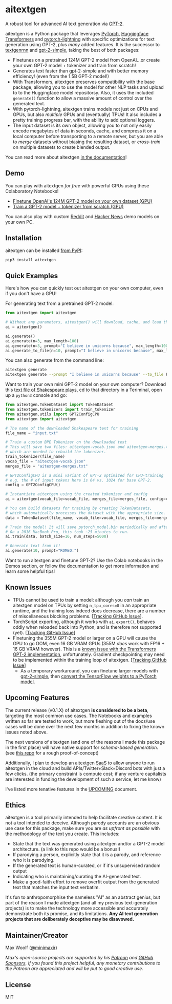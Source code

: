 # aitextgen

A robust tool for advanced AI text generation via [GPT-2](https://openai.com/blog/better-language-models/).

aitextgen is a Python package that leverages [PyTorch](https://pytorch.org), [Huggingface Transformers](https://github.com/huggingface/transformers) and [pytorch-lightning](https://github.com/PyTorchLightning/pytorch-lightning) with specific optimizations for text generation using GPT-2, plus _many_ added features. It is the successor to [textgenrnn](https://github.com/minimaxir/textgenrnn) and [gpt-2-simple](https://github.com/minimaxir/gpt-2-simple), taking the best of both packages:

- Finetunes on a pretrained 124M GPT-2 model from OpenAI...or create your own GPT-2 model + tokenizer and train from scratch!
- Generates text faster than gpt-2-simple and with better memory efficiency! (even from the 1.5B GPT-2 model!)
- With Transformers, aitextgen preserves compatibility with the base package, allowing you to use the model for other NLP tasks and upload to to the Huggingface model repositorsy. Also, it uses the included `generate()` function to allow a massive amount of control over the generated text.
- With pytorch-lightning, aitextgen trains models not just on CPUs and GPUs, but also _multiple_ GPUs and (eventually) TPUs! It also includes a pretty training progress bar, with the ability to add optional loggers.
- The input dataset is its own object, allowing you to not only easily encode megabytes of data in seconds, cache, and compress it on a local computer before transporting to a remote server, but you are able to _merge_ datasets without biasing the resulting dataset, or _cross-train_ on multiple datasets to create blended output.

You can read more about aitextgen [in the documentation](https://docs.aitextgen.io/)!

## Demo

You can play with aitextgen _for free_ with powerful GPUs using these Colaboratory Notebooks!

- [Finetune OpenAI's 124M GPT-2 model on your own dataset (GPU)](https://colab.research.google.com/drive/15qBZx5y9rdaQSyWpsreMDnTiZ5IlN0zD?usp=sharing)
- [Train a GPT-2 model + tokenizer from scratch (GPU)](https://colab.research.google.com/drive/144MdX5aLqrQ3-YW-po81CQMrD6kpgpYh?usp=sharing)

You can also play with custom [Reddit](notebooks/reddit_demo.ipynb) and [Hacker News](notebooks/hacker_news_demo.ipynb) demo models on your own PC.

## Installation

aitextgen can be installed [from PyPI](https://pypi.org/project/aitextgen/):

```sh
pip3 install aitextgen
```

## Quick Examples

Here's how you can quickly test out aitextgen on your own computer, even if you don't have a GPU!

For generating text from a pretrained GPT-2 model:

```python
from aitextgen import aitextgen

# Without any parameters, aitextgen() will download, cache, and load the 124M GPT-2 "small" model
ai = aitextgen()

ai.generate()
ai.generate(n=3, max_length=100)
ai.generate(n=3, prompt="I believe in unicorns because", max_length=100)
ai.generate_to_file(n=10, prompt="I believe in unicorns because", max_length=100, temperature=1.2)
```

You can also generate from the command line:

```sh
aitextgen generate
aitextgen generate --prompt "I believe in unicorns because" --to_file False
```

Want to train your own mini GPT-2 model on your own computer? Download this [text file of Shakespeare plays](https://raw.githubusercontent.com/karpathy/char-rnn/master/data/tinyshakespeare/input.txt), cd to that directory in a Teriminal, open up a `python3` console and go:

```python
from aitextgen.TokenDataset import TokenDataset
from aitextgen.tokenizers import train_tokenizer
from aitextgen.utils import GPT2ConfigCPU
from aitextgen import aitextgen

# The name of the downloaded Shakespeare text for training
file_name = "input.txt"

# Train a custom BPE Tokenizer on the downloaded text
# This will save two files: aitextgen-vocab.json and aitextgen-merges.txt,
# which are needed to rebuild the tokenizer.
train_tokenizer(file_name)
vocab_file = "aitextgen-vocab.json"
merges_file = "aitextgen-merges.txt"

# GPT2ConfigCPU is a mini variant of GPT-2 optimized for CPU-training
# e.g. the # of input tokens here is 64 vs. 1024 for base GPT-2.
config = GPT2ConfigCPU()

# Instantiate aitextgen using the created tokenizer and config
ai = aitextgen(vocab_file=vocab_file, merges_file=merges_file, config=config)

# You can build datasets for training by creating TokenDatasets,
# which automatically processes the dataset with the appropriate size.
data = TokenDataset(file_name, vocab_file=vocab_file, merges_file=merges_file, block_size=64)

# Train the model! It will save pytorch_model.bin periodically and after completion.
# On a 2016 MacBook Pro, this took ~25 minutes to run.
ai.train(data, batch_size=16, num_steps=5000)

# Generate text from it!
ai.generate(10, prompt="ROMEO:")
```

Want to run aitextgen and finetune GPT-2? Use the Colab notebooks in the Demos section, or follow the documentation to get more information and learn some helpful tips!

## Known Issues

- TPUs cannot be used to train a model: although you _can_ train an aitextgen model on TPUs by setting `n_tpu_cores=8` in an appropriate runtime, and the training loss indeed does decrease, there are a number of miscellaneous blocking problems. [[Tracking GitHub Issue](https://github.com/minimaxir/aitextgen/issues/3)].
- TorchScript exporting, although it works with `ai.export()`, behaves oddly when reloaded back into Python, and is therefore not supported (yet). [[Tracking GitHub Issue](https://github.com/minimaxir/aitextgen/issues/5)]
- Finetuning the 355M GPT-2 model or larger on a GPU will cause the GPU to go OOM, even 16 GB VRAM GPUs (355M _does_ work with FP16 + 16 GB VRAM however). This is a [known issue with the Transformers GPT-2 implementation](https://github.com/huggingface/transformers/pull/2356), unfortunately. Gradient checkpointing may need to be implemented within the training loop of aitextgen. [[Tracking GitHub Issue](https://github.com/minimaxir/aitextgen/issues/6)]
  - As a temporary workaround, you can finetune larger models with [gpt-2-simple](https://github.com/minimaxir/gpt-2-simple), then [convert the TensorFlow weights to a PyTorch model](https://docs.aitextgen.io/gpt-2-simple/).

## Upcoming Features

The current release (v0.1.X) of aitextgen **is considered to be a beta**, targeting the most common use cases. The Notebooks and examples written so far are tested to work, but more fleshing out of the docs/use cases will be done over the next few months in addition to fixing the known issues noted above.

The next versions of aitextgen (and one of the reasons I made this package in the first place) will have native support for _schema-based generation_. (see [this repo](https://github.com/minimaxir/gpt-2-keyword-generation) for a rough proof-of-concept)

Additionally, I plan to develop an aitextgen [SaaS](https://en.wikipedia.org/wiki/Software_as_a_service) to allow anyone to run aitextgen in the cloud and build APIs/Twitter+Slack+Discord bots with just a few clicks. (the primary constraint is compute cost; if any venture capitalists are interested in funding the development of such a service, let me know)

I've listed more tenative features in the [UPCOMING](UPCOMING.md) document.

## Ethics

aitextgen is a tool primarily intended to help facilitate creative content. It is not a tool intended to deceive. Although parody accounts are an obvious use case for this package, make sure you are _as upfront as possible_ with the methodology of the text you create. This includes:

- State that the text was generated using aitextgen and/or a GPT-2 model architecture. (a link to this repo would be a bonus!)
- If parodying a person, explicitly state that it is a parody, and reference who it is parodying.
- If the generated text is human-curated, or if it's unsupervised random output
- Indicating who is maintaining/curating the AI-generated text.
- Make a good-faith effort to remove overfit output from the generated text that matches the input text verbatim.

It's fun to anthropomorphise the nameless "AI" as an abstract genius, but part of the reason I made aitextgen (and all my previous text-generation projects) is to make the technology more accessible and accurately demonstrate both its promise, and its limitations. **Any AI text generation projects that are deliberately deceptive may be disavowed.**

## Maintainer/Creator

Max Woolf ([@minimaxir](https://minimaxir.com))

_Max's open-source projects are supported by his [Patreon](https://www.patreon.com/minimaxir) and [GitHub Sponsors](https://github.com/sponsors/minimaxir). If you found this project helpful, any monetary contributions to the Patreon are appreciated and will be put to good creative use._

## License

MIT
